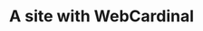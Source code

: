 ---
title: A site with WebCardinal
layout: home
parent: How to create
grandparent: Web Cardinal
nav_order: 2
---